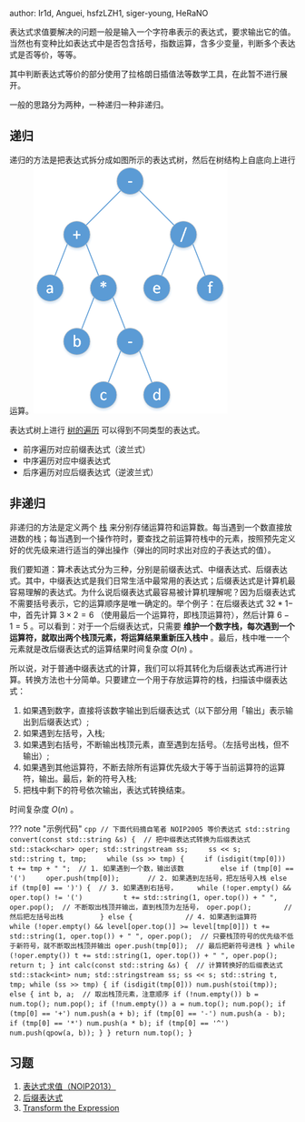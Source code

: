 author: Ir1d, Anguei, hsfzLZH1, siger-young, HeRaNO

表达式求值要解决的问题一般是输入一个字符串表示的表达式，要求输出它的值。当然也有变种比如表达式中是否包含括号，指数运算，含多少变量，判断多个表达式是否等价，等等。

其中判断表达式等价的部分使用了拉格朗日插值法等数学工具，在此暂不进行展开。

一般的思路分为两种，一种递归一种非递归。

## 递归

递归的方法是把表达式拆分成如图所示的表达式树，然后在树结构上自底向上进行运算。![](./images/bet.png)

表达式树上进行 [树的遍历](../graph/tree-basic.md#_10) 可以得到不同类型的表达式。

- 前序遍历对应前缀表达式（波兰式）
- 中序遍历对应中缀表达式
- 后序遍历对应后缀表达式（逆波兰式）

## 非递归

非递归的方法是定义两个 [栈](../ds/stack.md) 来分别存储运算符和运算数。每当遇到一个数直接放进数的栈；每当遇到一个操作符时，要查找之前运算符栈中的元素，按照预先定义好的优先级来进行适当的弹出操作（弹出的同时求出对应的子表达式的值）。

我们要知道：算术表达式分为三种，分别是前缀表达式、中缀表达式、后缀表达式。其中，中缀表达式是我们日常生活中最常用的表达式；后缀表达式是计算机最容易理解的表达式。为什么说后缀表达式最容易被计算机理解呢？因为后缀表达式不需要括号表示，它的运算顺序是唯一确定的。举个例子：在后缀表达式 $3 2 * 1 -$ 中，首先计算 $3 \times 2 = 6$ （使用最后一个运算符，即栈顶运算符），然后计算 $6 - 1 = 5$ 。可以看到：对于一个后缀表达式，只需要 **维护一个数字栈，每次遇到一个运算符，就取出两个栈顶元素，将运算结果重新压入栈中** 。最后，栈中唯一一个元素就是改后缀表达式的运算结果时间复杂度 $O(n)$ 。

所以说，对于普通中缀表达式的计算，我们可以将其转化为后缀表达式再进行计算。转换方法也十分简单。只要建立一个用于存放运算符的栈，扫描该中缀表达式：

1. 如果遇到数字，直接将该数字输出到后缀表达式（以下部分用「输出」表示输出到后缀表达式）;
2. 如果遇到左括号，入栈;
3. 如果遇到右括号，不断输出栈顶元素，直至遇到左括号。（左括号出栈，但不输出）;
4. 如果遇到其他运算符，不断去除所有运算优先级大于等于当前运算符的运算符，输出。最后，新的符号入栈;
5. 把栈中剩下的符号依次输出，表达式转换结束。

时间复杂度 $O(n)$ 。

??? note "示例代码"
    ```cpp
    // 下面代码摘自笔者 NOIP2005 等价表达式
    std::string convert(const std::string &s) {  // 把中缀表达式转换为后缀表达式
        std::stack<char> oper;
        std::stringstream ss;    
        ss << s;    
        std::string t, tmp;    
        while (ss >> tmp) {    
        if (isdigit(tmp[0]))    
            t += tmp + " ";  // 1. 如果遇到一个数，输出该数        
        else if (tmp[0] == '(')    
            oper.push(tmp[0]);       // 2. 如果遇到左括号，把左括号入栈
        else if (tmp[0] == ')') {  // 3. 如果遇到右括号，    
            while (!oper.empty() && oper.top() != '(')         
                t += std::string(1, oper.top()) + " ", oper.pop();  // 不断取出栈顶并输出，直到栈顶为左括号，
            oper.pop();        // 然后把左括号出栈        
        } else {             // 4. 如果遇到运算符    
            while (!oper.empty() && level[oper.top()] >= level[tmp[0]])
                t += std::string(1, oper.top()) + " ", oper.pop();  // 只要栈顶符号的优先级不低于新符号，就不断取出栈顶并输出
            oper.push(tmp[0]);  // 最后把新符号进栈
        }
        while (!oper.empty()) t += std::string(1, oper.top()) + " ", oper.pop();
        return t;
    }
    int calc(const std::string &s) {  // 计算转换好的后缀表达式
        std::stack<int> num;
        std::stringstream ss;
        ss << s;
        std::string t, tmp;
        while (ss >> tmp) {
        if (isdigit(tmp[0]))
            num.push(stoi(tmp));
        else {
            int b, a;  // 取出栈顶元素，注意顺序
            if (!num.empty()) b = num.top();
            num.pop();
            if (!num.empty()) a = num.top();
            num.pop();
            if (tmp[0] == '+') num.push(a + b);
            if (tmp[0] == '-') num.push(a - b);
            if (tmp[0] == '*') num.push(a * b);
            if (tmp[0] == '^') num.push(qpow(a, b));
            }
        }
        return num.top();
    }
    ```

## 习题

1.  [表达式求值（NOIP2013）](https://vijos.org/p/1849) 
2.  [后缀表达式](https://www.luogu.com.cn/problem/P1449) 
3.  [Transform the Expression](https://www.spoj.com/problems/ONP/) 
